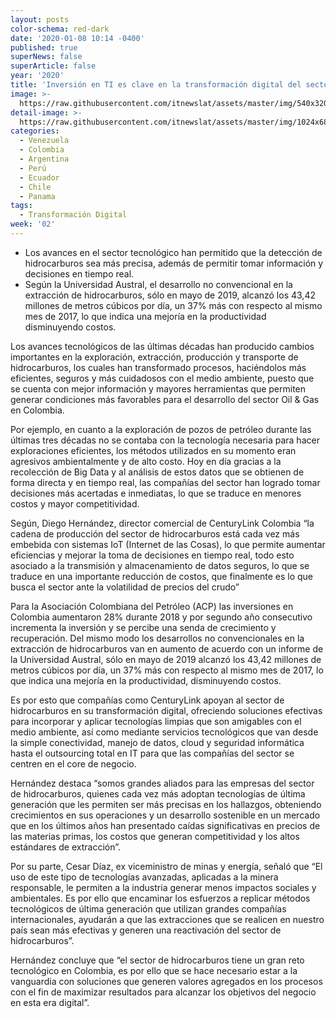 ```yaml
---
layout: posts
color-schema: red-dark
date: '2020-01-08 10:14 -0400'
published: true
superNews: false
superArticle: false
year: '2020'
title: 'Inversión en TI es clave en la transformación digital del sector Oil & Gas '
image: >-
  https://raw.githubusercontent.com/itnewslat/assets/master/img/540x320/Diego-Hernandez-p.jpg
detail-image: >-
  https://raw.githubusercontent.com/itnewslat/assets/master/img/1024x680/Diego-Hernandez-g.jpg
categories:
  - Venezuela
  - Colombia
  - Argentina
  - Perú
  - Ecuador
  - Chile
  - Panama
tags:
  - Transformación Digital
week: '02'
---
```

- Los avances en el sector tecnológico han permitido que la detección de hidrocarburos sea más precisa, además de permitir tomar información y decisiones en tiempo real.
- Según la Universidad Austral, el desarrollo no convencional en la extracción de hidrocarburos, sólo en mayo de 2019, alcanzó los 43,42 millones de metros cúbicos por día, un 37% más con respecto al mismo mes de 2017, lo que indica una mejoría en la productividad disminuyendo costos.

Los avances tecnológicos de las últimas décadas han producido cambios importantes en la exploración, extracción, producción y transporte de hidrocarburos, los cuales han transformado procesos, haciéndolos más eficientes, seguros y más cuidadosos con el medio ambiente, puesto que se cuenta con mejor información y mayores herramientas que permiten generar condiciones más favorables para el desarrollo del sector Oil & Gas en Colombia.

Por ejemplo, en cuanto a la exploración de pozos de petróleo durante las últimas tres décadas no se contaba con la tecnología necesaria para hacer exploraciones eficientes, los métodos utilizados en su momento eran agresivos ambientalmente y de alto costo. Hoy en día gracias a la recolección de Big Data y al análisis de estos datos que se obtienen de forma directa y en tiempo real, las compañías del sector han logrado tomar decisiones más acertadas e inmediatas, lo que se traduce en menores costos y mayor competitividad.

Según, Diego Hernández, director comercial de CenturyLink Colombia “la cadena de producción del sector de hidrocarburos está cada vez más embebida con sistemas IoT (Internet de las Cosas), lo que permite aumentar eficiencias y mejorar la toma de decisiones en tiempo real, todo esto asociado a la transmisión y almacenamiento de datos seguros, lo que se traduce en una importante reducción de costos, que finalmente es lo que busca el sector ante la volatilidad de precios del crudo”

Para la Asociación Colombiana del Petróleo (ACP) las inversiones en Colombia aumentaron 28% durante 2018 y por segundo año consecutivo incrementa la inversión y se percibe una senda de crecimiento y recuperación. Del mismo modo los desarrollos no convencionales en la extracción de hidrocarburos van en aumento de acuerdo con un informe de la Universidad Austral, sólo en mayo de 2019 alcanzó los 43,42 millones de metros cúbicos por día, un 37% más con respecto al mismo mes de 2017, lo que indica una mejoría en la productividad, disminuyendo costos.

Es por esto que compañías como CenturyLink apoyan al sector de hidrocarburos en su transformación digital, ofreciendo soluciones efectivas para incorporar y aplicar tecnologías limpias que son amigables con el medio ambiente, así como mediante servicios tecnológicos que van desde la simple conectividad, manejo de datos, cloud y seguridad informática hasta el outsourcing total en IT para que las compañías del sector se centren en el core de negocio.

Hernández destaca “somos grandes aliados para las empresas del sector de hidrocarburos, quienes cada vez más adoptan tecnologías de última generación que les permiten ser más precisas en los hallazgos, obteniendo crecimientos en sus operaciones y un desarrollo sostenible en un mercado que en los últimos años han presentado caídas significativas en precios de las materias primas, los costos que generan competitividad y los altos estándares de extracción”. 

Por su parte, Cesar Díaz, ex viceministro de minas y energía, señaló que “El uso de este tipo de tecnologías avanzadas, aplicadas a la minera responsable, le permiten a la industria generar menos impactos sociales y ambientales. Es por ello que encaminar los esfuerzos a replicar métodos tecnológicos de última generación que utilizan grandes compañías internacionales, ayudarán a que las extracciones que se realicen en nuestro país sean más efectivas y generen una reactivación del sector de hidrocarburos”.  

Hernández concluye que “el sector de hidrocarburos tiene un gran reto tecnológico en Colombia, es por ello que se hace necesario estar a la vanguardia con soluciones que generen valores agregados en los procesos con el fin de maximizar resultados para alcanzar los objetivos del negocio en esta era digital”. 